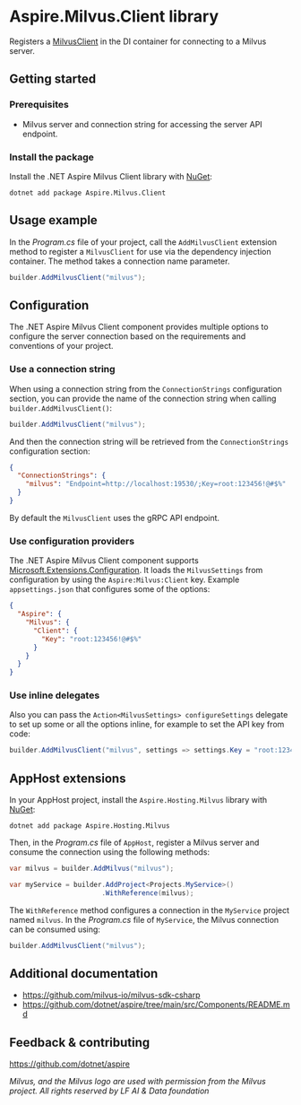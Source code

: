 # Aspire.Milvus.Client library

Registers a [MilvusClient](https://github.com/milvus-io/milvus-sdk-csharp) in the DI container for connecting to a Milvus server.

## Getting started

### Prerequisites

- Milvus server and connection string for accessing the server API endpoint.

### Install the package

Install the .NET Aspire Milvus Client library with [NuGet](https://www.nuget.org):

```dotnetcli
dotnet add package Aspire.Milvus.Client
```

## Usage example

In the _Program.cs_ file of your project, call the `AddMilvusClient` extension method to register a `MilvusClient` for use via the dependency injection container. The method takes a connection name parameter.

```csharp
builder.AddMilvusClient("milvus");
```

## Configuration

The .NET Aspire Milvus Client component provides multiple options to configure the server connection based on the requirements and conventions of your project.

### Use a connection string

When using a connection string from the `ConnectionStrings` configuration section, you can provide the name of the connection string when calling `builder.AddMilvusClient()`:

```csharp
builder.AddMilvusClient("milvus");
```

And then the connection string will be retrieved from the `ConnectionStrings` configuration section:

```json
{
  "ConnectionStrings": {
    "milvus": "Endpoint=http://localhost:19530/;Key=root:123456!@#$%"
  }
}
```

By default the `MilvusClient` uses the gRPC API endpoint.

### Use configuration providers

The .NET Aspire Milvus Client component supports [Microsoft.Extensions.Configuration](https://learn.microsoft.com/dotnet/api/microsoft.extensions.configuration). It loads the `MilvusSettings` from configuration by using the `Aspire:Milvus:Client` key. Example `appsettings.json` that configures some of the options:

```json
{
  "Aspire": {
    "Milvus": {
      "Client": {
        "Key": "root:123456!@#$%"
      }
    }
  }
}
```

### Use inline delegates

Also you can pass the `Action<MilvusSettings> configureSettings` delegate to set up some or all the options inline, for example to set the API key from code:

```csharp
builder.AddMilvusClient("milvus", settings => settings.Key = "root:12345!@#$%");
```

## AppHost extensions

In your AppHost project, install the `Aspire.Hosting.Milvus` library with [NuGet](https://www.nuget.org):

```dotnetcli
dotnet add package Aspire.Hosting.Milvus
```

Then, in the _Program.cs_ file of `AppHost`, register a Milvus server and consume the connection using the following methods:

```csharp
var milvus = builder.AddMilvus("milvus");

var myService = builder.AddProject<Projects.MyService>()
                       .WithReference(milvus);
```

The `WithReference` method configures a connection in the `MyService` project named `milvus`. In the _Program.cs_ file of `MyService`, the Milvus connection can be consumed using:

```csharp
builder.AddMilvusClient("milvus");
```

## Additional documentation

* https://github.com/milvus-io/milvus-sdk-csharp
* https://github.com/dotnet/aspire/tree/main/src/Components/README.md

## Feedback & contributing

https://github.com/dotnet/aspire

_Milvus, and the Milvus logo are used with permission from the Milvus project. All rights reserved by LF AI & Data foundation_
